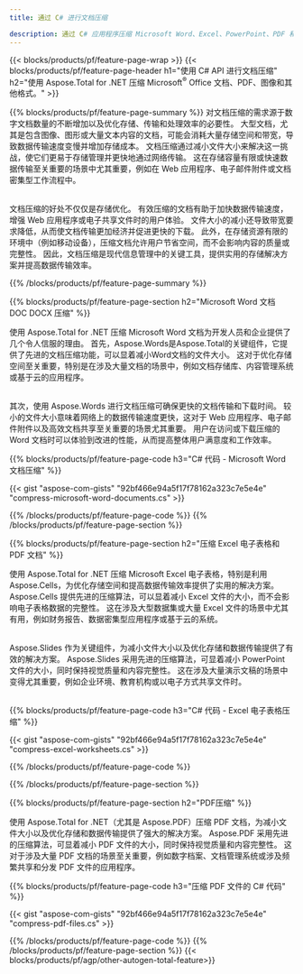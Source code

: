 ```yaml
---
title: 通过 C# 进行文档压缩

description: 通过 C# 应用程序压缩 Microsoft Word、Excel、PowerPoint、PDF 和图像等文档来减小大小。 在线测试压缩结果。
---
```


{{< blocks/products/pf/feature-page-wrap >}}
{{< blocks/products/pf/feature-page-header h1="使用 C# API 进行文档压缩" h2="使用 Aspose.Total for .NET 压缩 Microsoft<sup>&reg;</sup> Office 文档、PDF、图像和其他格式。" >}}

{{% blocks/products/pf/feature-page-summary %}}
对文档压缩的需求源于数字文档数量的不断增加以及优化存储、传输和处理效率的必要性。 大型文档，尤其是包含图像、图形或大量文本内容的文档，可能会消耗大量存储空间和带宽，导致数据传输速度变慢并增加存储成本。 文档压缩通过减小文件大小来解决这一挑战，使它们更易于存储管理并更快地通过网络传输。 这在存储容量有限或快速数据传输至关重要的场景中尤其重要，例如在 Web 应用程序、电子邮件附件或文档密集型工作流程中。
<br /> <br />

文档压缩的好处不仅仅是存储优化。 有效压缩的文档有助于加快数据传输速度，增强 Web 应用程序或电子共享文件时的用户体验。 文件大小的减小还导致带宽要求降低，从而使文档传输更加经济并促进更快的下载。 此外，在存储资源有限的环境中（例如移动设备），压缩文档允许用户节省空间，而不会影响内容的质量或完整性。 因此，文档压缩是现代信息管理中的关键工具，提供实用的存储解决方案并提高数据传输效率。

{{% /blocks/products/pf/feature-page-summary  %}}

{{% blocks/products/pf/feature-page-section  h2="Microsoft Word 文档 DOC DOCX 压缩" %}}

使用 Aspose.Total for .NET 压缩 Microsoft Word 文档为开发人员和企业提供了几个令人信服的理由。 首先，Aspose.Words是Aspose.Total的关键组件，它提供了先进的文档压缩功能，可以显着减小Word文档的文件大小。 这对于优化存储空间至关重要，特别是在涉及大量文档的场景中，例如文档存储库、内容管理系统或基于云的应用程序。<br /><br />

其次，使用 Aspose.Words 进行文档压缩可确保更快的文档传输和下载时间。 较小的文件大小意味着网络上的数据传输速度更快，这对于 Web 应用程序、电子邮件附件以及高效文档共享至关重要的场景尤其重要。 用户在访问或下载压缩的 Word 文档时可以体验到改进的性能，从而提高整体用户满意度和工作效率。

{{% blocks/products/pf/feature-page-code h3="C# 代码 - Microsoft Word 文档压缩" %}}

{{< gist "aspose-com-gists" "92bf466e94a5f17f78162a323c7e5e4e" "compress-microsoft-word-documents.cs" >}}

{{% /blocks/products/pf/feature-page-code  %}}
{{% /blocks/products/pf/feature-page-section %}}

{{% blocks/products/pf/feature-page-section  h2="压缩 Excel 电子表格和 PDF 文档" %}}

使用 Aspose.Total for .NET 压缩 Microsoft Excel 电子表格，特别是利用 Aspose.Cells，为优化存储空间和提高数据传输效率提供了实用的解决方案。 Aspose.Cells 提供先进的压缩算法，可以显着减小 Excel 文件的大小，而不会影响电子表格数据的完整性。 这在涉及大型数据集或大量 Excel 文件的场景中尤其有用，例如财务报告、数据密集型应用程序或基于云的系统。<br /><br />

Aspose.Slides 作为关键组件，为减小文件大小以及优化存储和数据传输提供了有效的解决方案。 Aspose.Slides 采用先进的压缩算法，可显着减小 PowerPoint 文件的大小，同时保持视觉质量和内容完整性。 这在涉及大量演示文稿的场景中变得尤其重要，例如企业环境、教育机构或以电子方式共享文件时。<br /><br />

{{% blocks/products/pf/feature-page-code h3="C# 代码 - Excel 电子表格压缩" %}}

{{< gist "aspose-com-gists" "92bf466e94a5f17f78162a323c7e5e4e" "compress-excel-worksheets.cs" >}}

{{% /blocks/products/pf/feature-page-code  %}}

{{% /blocks/products/pf/feature-page-section %}}

{{% blocks/products/pf/feature-page-section  h2="PDF压缩" %}}

使用 Aspose.Total for .NET（尤其是 Aspose.PDF）压缩 PDF 文档，为减小文件大小以及优化存储和数据传输提供了强大的解决方案。 Aspose.PDF 采用先进的压缩算法，可显着减小 PDF 文件的大小，同时保持视觉质量和内容完整性。 这对于涉及大量 PDF 文档的场景至关重要，例如数字档案、文档管理系统或涉及频繁共享和分发 PDF 文件的应用程序。 

{{% blocks/products/pf/feature-page-code h3="压缩 PDF 文件的 C# 代码" %}}

{{< gist "aspose-com-gists" "92bf466e94a5f17f78162a323c7e5e4e" "compress-pdf-files.cs" >}}

{{% /blocks/products/pf/feature-page-code  %}}
{{% /blocks/products/pf/feature-page-section %}}
{{< blocks/products/pf/agp/other-autogen-total-feature>}}
